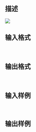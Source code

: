 ## 描述

<img border=0 src=http://60.191.162.158:8080/JudgeOnline/images/tsinghua/NO5/5_14.jpg>

## 输入格式

 

## 输出格式

 

## 输入样例

```plaintext
 
```

## 输出样例

```plaintext
 
```



 



 

